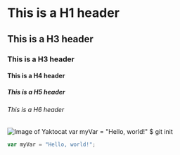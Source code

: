 # This is a H1 header
## This is a H3 header
### This is a H3 header
#### This is a H4 header
##### This is a H5 header
###### This is a H6 header
![Image of Yaktocat](https://octodex.github.com/images/yaktocat.png)
var myVar = "Hello, world!"
$ git init
``` javascript
var myVar = "Hello, world!";
```
